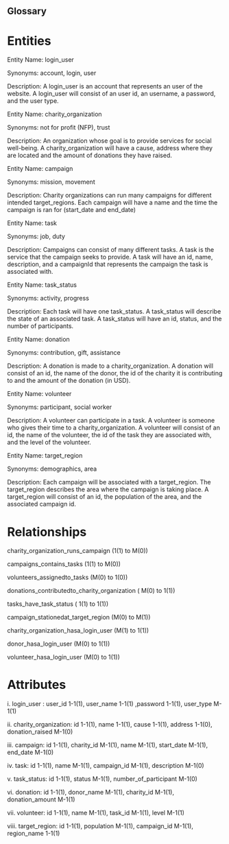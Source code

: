 ## Glossary

# Entities

Entity Name: login_user

Synonyms: account, login, user

Description: A login_user is an account that represents an user of the website. A login_user will consist of an user id, an username, a password, and the user type.

Entity Name: charity_organization

Synonyms: not for profit (NFP), trust

Description: An organization whose goal is to provide services for social well-being.
A charity_organization will have a cause, address where they are located and the amount of donations they have raised.

Entity Name: campaign

Synonyms: mission, movement

Description: Charity organizations can run many campaigns for different intended target_regions. Each campaign will have a name and the time the campaign is ran for (start_date and end_date)

Entity Name: task

Synonyms: job, duty

Description: Campaigns can consist of many different tasks. A task is the service that the campaign seeks to provide. A task will have an id, name, description, and a campaignId that represents the campaign the task is associated with.

Entity Name: task_status

Synonyms: activity, progress

Description: Each task will have one task_status. A task_status will describe the state of an associated task. A task_status will have an id, status, and the number of participants.

Entity Name: donation

Synonyms: contribution, gift, assistance

Description: A donation is made to a charity_organization. A donation will consist of an id, the name of the donor, the id of the charity it is contributing to and the amount of the donation (in USD).

Entity Name: volunteer

Synonyms: participant, social worker

Description: A volunteer can participate in a task. A volunteer is someone who gives their time to a charity_organization. A volunteer will consist of an id, the name of the volunteer, the id of the task they are associated with, and the level of the volunteer.

Entity Name: target_region

Synonyms: demographics, area

Description: Each campaign will be associated with a target_region. The target_region describes the area where the campaign is taking place. A target_region will consist of an id,  the population of the area, and the associated campaign id.

# Relationships

charity_organization_runs_campaign (1(1) to M(0))

campaigns_contains_tasks (1(1) to M(0))

volunteers_assignedto_tasks (M(0) to 1(0))

donations_contributedto_charity_organization ( M(0) to 1(1))

tasks_have_task_status ( 1(1) to 1(1))

campaign_stationedat_target_region (M(0) to M(1))

charity_organization_hasa_login_user (M(1) to 1(1))

donor_hasa_login_user (M(0) to 1(1))

volunteer_hasa_login_user (M(0) to 1(1))

# Attributes

i. login_user : user_id 1-1(1), user_name 1-1(1) ,password 1-1(1), user_type M-1(1)

ii. charity_organization: id 1-1(1), name 1-1(1), cause 1-1(1), address 1-1(0), donation_raised M-1(0)

iii. campaign: id 1-1(1), charity_id M-1(1), name M-1(1), start_date M-1(1), end_date M-1(0)

iv. task: id 1-1(1), name M-1(1), campaign_id M-1(1), description M-1(0)

v. task_status: id 1-1(1), status M-1(1), number_of_participant M-1(0)

vi. donation: id 1-1(1), donor_name M-1(1), charity_id M-1(1), donation_amount M-1(1)

vii. volunteer: id 1-1(1), name M-1(1), task_id M-1(1), level M-1(1)

viii. target_region: id 1-1(1), population M-1(1), campaign_id M-1(1), region_name 1-1(1)

